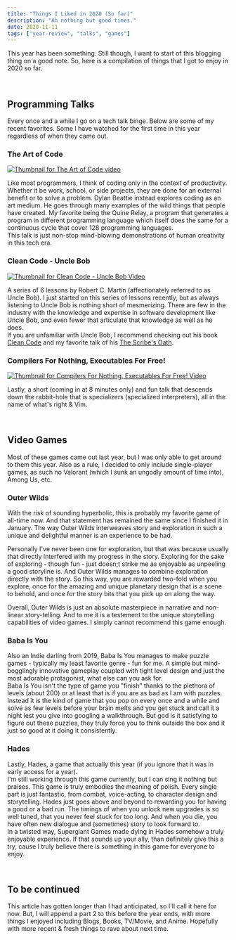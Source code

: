 ```yaml
---
title: "Things I Liked in 2020 (So far)"
description: "Ah nothing but good times."
date: 2020-11-11
tags: ["year-review", "talks", "games"]
---  
```


This year has been something. Still though, I want to start of this blogging thing on a good note. So, here is a compilation of things that I got to enjoy in 2020 so far.

<br>

## Programming Talks
Every once and a while I go on a tech talk binge. Below are some of my recent favorites. Some I have watched for the first time in this year regardless of when they came out.

### The Art of Code  

[![Thumbnail for The Art of Code video](https://i1.ytimg.com/vi/6avJHaC3C2U/hqdefault.jpg)](https://www.youtube.com/watch?v=6avJHaC3C2U)

Like most programmers, I think of coding only in the context of productivity. Whether it be work, school, or side projects, they are done for an external benefit or to solve a problem. Dylan Beattie instead explores coding as an art medium. He goes through many examples of the wild things that people have created. My favorite being the Quine Relay, a program that generates a program in different programming language which itself does the same for a continuous cycle that cover 128 programming languages.  
This talk is just non-stop mind-blowing demonstrations of human creativity in this tech era.

### Clean Code - Uncle Bob  

[![Thumbnail for Clean Code - Uncle Bob Video](https://i.ytimg.com/vi_webp/7EmboKQH8lM/maxresdefault.webp)](https://www.youtube.com/watch?v=7EmboKQH8lM)



A series of 6 lessons by Robert C. Martin (affectionately referred to as Uncle Bob). I just started on this series of lessons recently, but as always listening to Uncle Bob is nothing short of mesmerizing. There are few in the industry with the knowledge and expertise in software development like Uncle Bob, and even fewer that articulate that knowledge as well as he does.   
If you are unfamiliar with Uncle Bob, I recommend checking out his book [Clean Code](https://www.goodreads.com/book/show/3735293-clean-code) and my favorite talk of his [The Scribe's Oath](https://www.youtube.com/watch?v=Tng6Fox8EfI).  

### Compilers For Nothing, Executables For Free! 

[![Thumbnail for Compilers For Nothing, Executables For Free! Video](https://i.ytimg.com/vi_webp/Dcug6bu_wUE/maxresdefault.webp)](https://www.youtube.com/watch?v=Dcug6bu_wUE)

Lastly, a short (coming in at 8 minutes only) and fun talk that descends down the rabbit-hole that is specializers (specialized interpreters), all in the name of what's right & Vim.  

<br>

## Video Games

Most of these games came out last year, but I was only able to get around to them this year. Also as a rule, I decided to only include single-player games, as such no Valorant (which I sunk an ungodly amount of time into), Among Us, etc.

### Outer Wilds  

With the risk of sounding hyperbolic, this is probably my favorite game of all-time now. And that statement has remained the same since I finished it in January. The way Outer Wilds interweaves story and exploration in such a unique and delightful manner is an experience to be had. 

Personally I've never been one for exploration, but that was because usually that directly interfered with my progress in the story. Exploring for the sake of exploring - though fun - just doesn;t strike me as enjoyable as unpeeling a good storyline is. And Outer Wilds manages to combine exploration directly with the story. So this way, you are rewarded two-fold when you explore, once for the amazing and unique planetary design that is a scene to behold, and once for the story bits that you pick up on along the way. 

Overall, Outer Wilds is just an absolute masterpiece in narrative and non-linear story-telling. And to me it is a testement to the unique storytelling capabilities of video games. I simply cannot recommend this game enough.  


### Baba Is You 

Also an Indie darling from 2019, Baba Is You manages to make puzzle games - typically my least favorite genre - fun for me. A simple but mind-bogglingly innovative gameplay coupled with tight level design and just the most adorable protagonist, what else can you ask for.  
Baba Is You isn't the type of game you "finish" thanks to the plethora of levels (about 200) or at least that is if you are as bad as I am with puzzles.  
Instead it is the kind of game that you pop on every once and a while and solve as few levels before your brain melts and you get stuck and call it a night lest you give into googling a walkthrough. But god is it satisfying to figure out these puzzles, they truly force you to think outside the box and it just so good at it doing it consistently.  

### Hades  

Lastly, Hades, a game that actually this year (if you ignore that it was in early access for a year).   
I'm still working through this game currently, but I can sing it nothing but praises. This game is truly embodies the meaning of polish. Every single part is just fantastic, from combat, voice-acting, to character design and storytelling. Hades just goes above and beyond to rewarding you for having a good or a bad run. The timings of when you unlock new upgrades is so well tuned, that you never feel stuck for too long. And when you die, you have often new dialogue and (sometimes) story to look forward to.   
In a twisted way, Supergiant Games made dying in Hades somehow a truly enjoyable experience. If that sounds up your ally, than definitely give this a try, cause I truly believe there is something in this game for everyone to enjoy.

<br>

## To be continued

This article has gotten longer than I had anticipated, so I'll call it here for now. But, I will append a part 2 to this before the year ends, with more things I enjoyed including Blogs, Books, TV/Movie, and Anime. Hopefully with more recent & fresh things to rave about next time.
